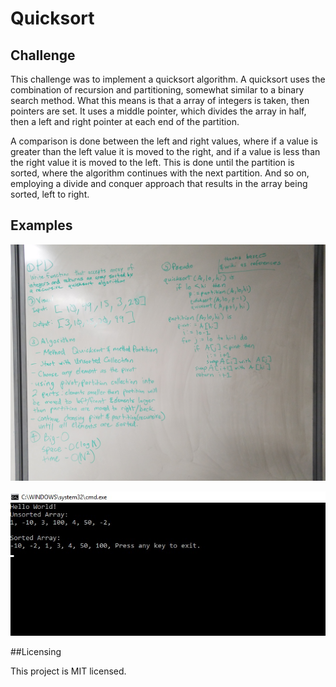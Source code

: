 # Quicksort

## Challenge

This challenge was to implement a quicksort algorithm. A quicksort uses the combination of recursion and partitioning, somewhat similar to a binary search method. What this means is that a array of integers is taken, then pointers are set. It uses a middle pointer, which divides the array in half, then a left and right pointer at each end of the partition. 

A comparison is done between the left and right values, where if a value is greater than the left value it is moved to the right, and if a value is less than the right value it is moved to the left. This is done until the partition is sorted, where the algorithm continues with the next partition. And so on, employing a divide and conquer approach that results in the array being sorted, left to right.

## Examples

![Whiteboard image 1](../../Assets/QuickSortWhite.jpg)

![Program image](../../Assets/QuickSortScreen.jpg)


##Licensing

This project is MIT licensed.